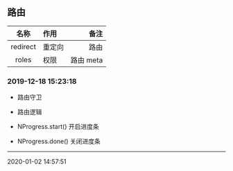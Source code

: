 ## 路由

|   名称   | 作用   |      备注 |
| :------: | :----- | --------: |
| redirect | 重定向 |      路由 |
|  roles   | 权限   | 路由 meta |

### 2019-12-18 15:23:18

- 路由守卫
- 路由逻辑

- NProgress.start() 开启进度条
- NProgress.done() 关闭进度条

--- 



2020-01-02 14:57:51
